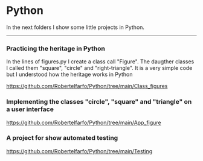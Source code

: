# Python

In the next folders I show some little projects in Python.

<hr>

### Practicing the heritage in Python 

In the lines of figures.py I create a class call "Figure". The daugther classes I called them "square", "circle" and "right-triangle". It is a very simple code but I understood how the heritage works in Python

https://github.com/Robertelfarfo/Python/tree/main/Class_figures


### Implementing the classes "circle", "square" and "triangle" on a user interface

https://github.com/Robertelfarfo/Python/tree/main/App_figure


### A project for show automated testing

https://github.com/Robertelfarfo/Python/tree/main/Testing
